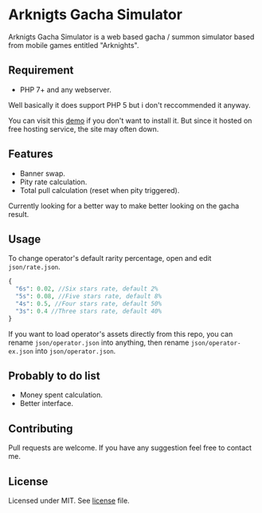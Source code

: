 # Arknigts Gacha Simulator

Arknigts Gacha Simulator is a web based gacha / summon simulator based from mobile games entitled "Arknights".

## Requirement

- PHP 7+ and any webserver.

Well basically it does support PHP 5 but i don't reccommended it anyway.

You can visit this [demo](https://demo.teamxproject.online/akgacha) if you don't want to install it. But since it hosted on free hosting service, the site may often down.
## Features

- Banner swap.
- Pity rate calculation.
- Total pull calculation (reset when pity triggered).

Currently looking for a better way to make better looking on the gacha result.

## Usage

To change operator's default rarity percentage, open and edit ``json/rate.json``.

```php
{
  "6s": 0.02, //Six stars rate, default 2%
  "5s": 0.08, //Five stars rate, default 8%
  "4s": 0.5, //Four stars rate, default 50%
  "3s": 0.4 //Three stars rate, default 40%
}
```

If you want to load operator's assets directly from this repo, you can rename ``json/operator.json`` into anything, then rename ``json/operator-ex.json`` into ``json/operator.json``.

## Probably to do list

- Money spent calculation.
- Better interface.


## Contributing
Pull requests are welcome. If you have any suggestion feel free to contact me.

## License
Licensed under MIT. See [license](https://github.com/ookamiiixd/ak-gacha/blob/master/LICENSE) file.